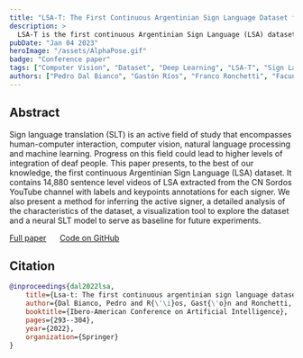 ```yaml
---
title: "LSA-T: The First Continuous Argentinian Sign Language Dataset for Sign Language Translation"
description: >
  LSA-T is the first continuous Argentinian Sign Language (LSA) dataset. It contains ~22 hs of video extracted from the CN Sordos YouTube channel with Spanish subtitles, joints for each signer, and the inferred signer if there is more than one person in a clip. Videos are in 30 FPS full HD (1920x1080). We've also developed https://app.seni.ar, a platform for exploring, validating, and augmenting LSA-T.
pubDate: "Jan 04 2023"
heroImage: "/assets/AlphaPose.gif"
badge: "Conference paper"
tags: ["Computer Vision", "Dataset", "Deep Learning", "LSA-T", "Sign Language Translation"]
authors: ["Pedro Dal Bianco", "Gastón Ríos", "Franco Ronchetti", "Facundo Quiroga", "Oscar Agustín Stanchi", "Waldo Hasperué", "Alejandro Rosete"]
---
```


## Abstract

Sign language translation (SLT) is an active field of study that encompasses human-computer interaction, computer vision, natural language processing and machine learning. Progress on this field could lead to higher levels of integration of deaf people. This paper presents, to the best of our knowledge, the first continuous Argentinian Sign Language (LSA) dataset. It contains 14,880 sentence level videos of LSA extracted from the CN Sordos YouTube channel with labels and keypoints annotations for each signer. We also present a method for inferring the active signer, a detailed analysis of the characteristics of the dataset, a visualization tool to explore the dataset and a neural SLT model to serve as baseline for future experiments.

<div class="mt-8">
    <a class="btn" href="https://arxiv.org/abs/2211.15481" target="_blank"> Full paper</a>
    <span style="margin:10px"></span>
    <a class="btn" href="https://github.com/midusi/LSA-T" target="_blank"> Code on GitHub</a>
</div>

## Citation

```bibtex
@inproceedings{dal2022lsa,
    title={Lsa-t: The first continuous argentinian sign language dataset for sign language translation},
    author={Dal Bianco, Pedro and R{\'\i}os, Gast{\'o}n and Ronchetti, Franco and Quiroga, Facundo and Stanchi, Oscar and Hasperu{\'e}, Waldo and Rosete, Alejandro},
    booktitle={Ibero-American Conference on Artificial Intelligence},
    pages={293--304},
    year={2022},
    organization={Springer}
}
